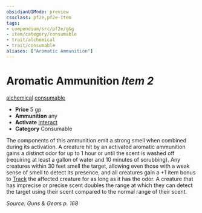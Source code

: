 ```yaml
---
obsidianUIMode: preview
cssclass: pf2e,pf2e-item
tags:
- compendium/src/pf2e/g&g
- item/category/consumable
- trait/alchemical
- trait/consumable
aliases: ["Aromatic Ammunition"]
---
```

# Aromatic Ammunition *Item 2*  
[alchemical](../../../Rules/traits/alchemical.md)  [consumable](../../../Rules/traits/consumable.md)  

- **Price** 5 gp
- **Ammunition** any
- **Activate** [Interact](../../../Rules/actions/interact.md)
- **Category** Consumable

The components of this ammunition emit a strong smell when combined during its activation. A creature hit by an activated aromatic ammunition gains a distinct odor for up to 1 hour or until the scent is washed off (requiring at least a gallon of water and 10 minutes of scrubbing). Any creatures within 30 feet smell the target, allowing even those with a weak sense of smell to detect its presence, and all creatures gain a +1 item bonus to [Track](../../../Rules/actions/track.md) the affected creature for as long as it has the odor. A creature that has imprecise or precise scent doubles the range at which they can detect the target using their scent compared to the normal range of their scent.

*Source: Guns & Gears p. 168*